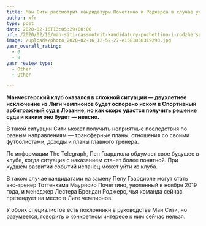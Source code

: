 ```yaml
---
title: Ман Сити рассмотрит кандидатуры Почеттино и Роджерса в случае ухода Гвардиолы
author: xfr
type: post
date: 2020-02-16T13:05:29+00:00
url: /2020/02/16/man-siti-rassmotrit-kandidatury-pochettino-i-rodzhersa-v-sluchae-uhoda-gvardioly/
image: /uploads/photo_2020-02-16_12-52-27-e1581858319293.jpg
yasr_overall_rating:
  - 0
  - 0
yasr_review_type:
  - Other
  - Other

---
```

**Манчестерский клуб оказался в сложной ситуации &#8212; двухлетнее исключение из Лиги чемпионов будет оспорено иском в Спортивный арбитражный суд в Лозанне, но как скоро удастся получить решение суда и каким оно будет &#8212; неясно.**

В такой ситуации Сити может получить неприятные последствия по разным направлениям &#8212; трансферные планы, отношения со своими футболистами, доходы и планы главного тренера.

По информации The Telegraph, Пеп Гвардиола обдумает свое будущее в клубе, когда ситуация с наказанием станет более понятной. При худшем развитии событий испанец может уйти из клуба.

В таком случае кандидатами на замену Пепу Гвардиоле могут стать экс-тренер Тоттенхэма Маурисио Почеттино, уволенный в ноябре 2019 года, и менеджер Лестера Брендан Роджерс, чья команда сейчас претендует на место в Лиге чемпионов.

У обоих специалистов есть поклонники в руководстве Ман Сити, но разумеется, говорить о конкретном интересе к ним сейчас нельзя.